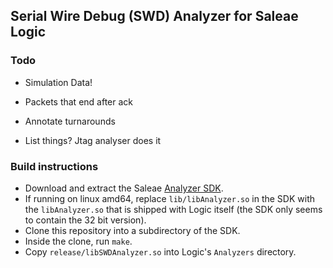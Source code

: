 ## Serial Wire Debug (SWD) Analyzer for Saleae Logic ##

### Todo

* Simulation Data!

* Packets that end after ack
* Annotate turnarounds
* List things? Jtag analyser does it

### Build instructions

* Download and extract the Saleae [Analyzer SDK](http://support.saleae.com/hc/en-us/articles/201104644-Analyzer-SDK).
* If running on linux amd64, replace `lib/libAnalyzer.so` in the SDK with the `libAnalyzer.so` that is shipped with Logic itself (the SDK only seems to contain the 32 bit version).
* Clone this repository into a subdirectory of the SDK.
* Inside the clone, run `make`.
* Copy `release/libSWDAnalyzer.so` into Logic's `Analyzers` directory.
